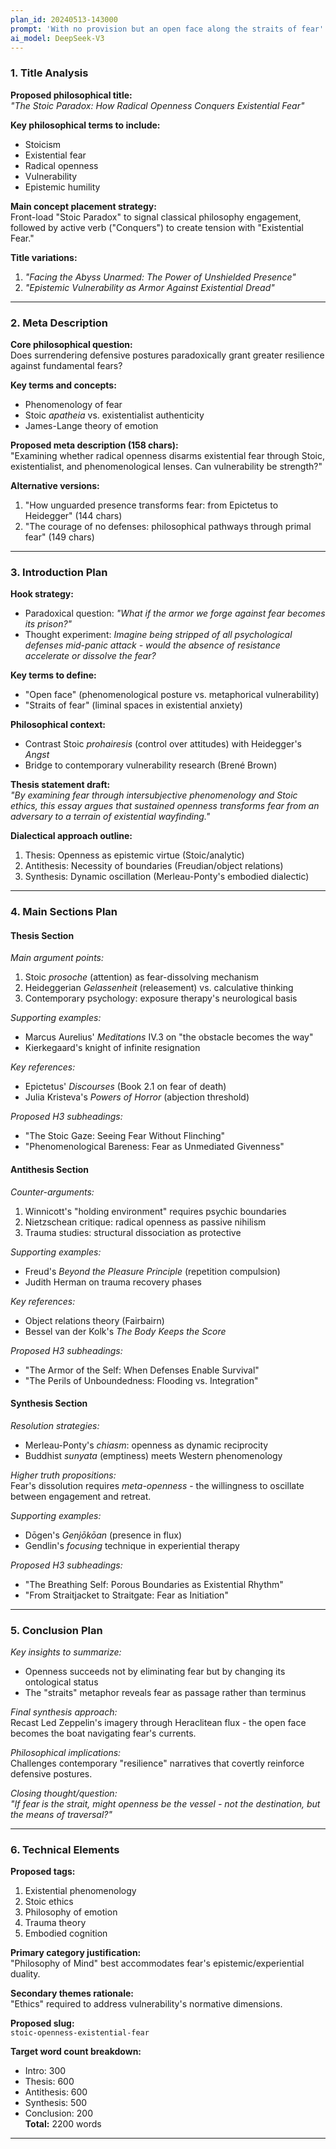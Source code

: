 ```yaml
---
plan_id: 20240513-143000
prompt: 'With no provision but an open face along the straits of fear' (Kashmir by Led Zeppelin) - can remaining open help us face our fears?
ai_model: DeepSeek-V3
---
```


### 1. Title Analysis  
**Proposed philosophical title:**  
*"The Stoic Paradox: How Radical Openness Conquers Existential Fear"*  

**Key philosophical terms to include:**  
- Stoicism  
- Existential fear  
- Radical openness  
- Vulnerability  
- Epistemic humility  

**Main concept placement strategy:**  
Front-load "Stoic Paradox" to signal classical philosophy engagement, followed by active verb ("Conquers") to create tension with "Existential Fear."  

**Title variations:**  
1. *"Facing the Abyss Unarmed: The Power of Unshielded Presence"*  
2. *"Epistemic Vulnerability as Armor Against Existential Dread"*  

---

### 2. Meta Description  
**Core philosophical question:**  
Does surrendering defensive postures paradoxically grant greater resilience against fundamental fears?  

**Key terms and concepts:**  
- Phenomenology of fear  
- Stoic *apatheia* vs. existentialist authenticity  
- James-Lange theory of emotion  

**Proposed meta description (158 chars):**  
"Examining whether radical openness disarms existential fear through Stoic, existentialist, and phenomenological lenses. Can vulnerability be strength?"  

**Alternative versions:**  
1. "How unguarded presence transforms fear: from Epictetus to Heidegger" (144 chars)  
2. "The courage of no defenses: philosophical pathways through primal fear" (149 chars)  

---

### 3. Introduction Plan  
**Hook strategy:**  
- Paradoxical question: *"What if the armor we forge against fear becomes its prison?"*  
- Thought experiment: *Imagine being stripped of all psychological defenses mid-panic attack - would the absence of resistance accelerate or dissolve the fear?*  

**Key terms to define:**  
- "Open face" (phenomenological posture vs. metaphorical vulnerability)  
- "Straits of fear" (liminal spaces in existential anxiety)  

**Philosophical context:**  
- Contrast Stoic *prohairesis* (control over attitudes) with Heidegger's *Angst*  
- Bridge to contemporary vulnerability research (Brené Brown)  

**Thesis statement draft:**  
*"By examining fear through intersubjective phenomenology and Stoic ethics, this essay argues that sustained openness transforms fear from an adversary to a terrain of existential wayfinding."*  

**Dialectical approach outline:**  
1. Thesis: Openness as epistemic virtue (Stoic/analytic)  
2. Antithesis: Necessity of boundaries (Freudian/object relations)  
3. Synthesis: Dynamic oscillation (Merleau-Ponty's embodied dialectic)  

---

### 4. Main Sections Plan  

#### **Thesis Section**  
*Main argument points:*  
1. Stoic *prosoche* (attention) as fear-dissolving mechanism  
2. Heideggerian *Gelassenheit* (releasement) vs. calculative thinking  
3. Contemporary psychology: exposure therapy's neurological basis  

*Supporting examples:*  
- Marcus Aurelius' *Meditations* IV.3 on "the obstacle becomes the way"  
- Kierkegaard's knight of infinite resignation  

*Key references:*  
- Epictetus' *Discourses* (Book 2.1 on fear of death)  
- Julia Kristeva's *Powers of Horror* (abjection threshold)  

*Proposed H3 subheadings:*  
- "The Stoic Gaze: Seeing Fear Without Flinching"  
- "Phenomenological Bareness: Fear as Unmediated Givenness"  

#### **Antithesis Section**  
*Counter-arguments:*  
1. Winnicott's "holding environment" requires psychic boundaries  
2. Nietzschean critique: radical openness as passive nihilism  
3. Trauma studies: structural dissociation as protective  

*Supporting examples:*  
- Freud's *Beyond the Pleasure Principle* (repetition compulsion)  
- Judith Herman on trauma recovery phases  

*Key references:*  
- Object relations theory (Fairbairn)  
- Bessel van der Kolk's *The Body Keeps the Score*  

*Proposed H3 subheadings:*  
- "The Armor of the Self: When Defenses Enable Survival"  
- "The Perils of Unboundedness: Flooding vs. Integration"  

#### **Synthesis Section**  
*Resolution strategies:*  
- Merleau-Ponty's *chiasm*: openness as dynamic reciprocity  
- Buddhist *sunyata* (emptiness) meets Western phenomenology  

*Higher truth propositions:*  
Fear's dissolution requires *meta-openness* - the willingness to oscillate between engagement and retreat.  

*Supporting examples:*  
- Dōgen's *Genjōkōan* (presence in flux)  
- Gendlin's *focusing* technique in experiential therapy  

*Proposed H3 subheadings:*  
- "The Breathing Self: Porous Boundaries as Existential Rhythm"  
- "From Straitjacket to Straitgate: Fear as Initiation"  

---

### 5. Conclusion Plan  
*Key insights to summarize:*  
- Openness succeeds not by eliminating fear but by changing its ontological status  
- The "straits" metaphor reveals fear as passage rather than terminus  

*Final synthesis approach:*  
Recast Led Zeppelin's imagery through Heraclitean flux - the open face becomes the boat navigating fear's currents.  

*Philosophical implications:*  
Challenges contemporary "resilience" narratives that covertly reinforce defensive postures.  

*Closing thought/question:*  
*"If fear is the strait, might openness be the vessel - not the destination, but the means of traversal?"*  

---

### 6. Technical Elements  
**Proposed tags:**  
1. Existential phenomenology  
2. Stoic ethics  
3. Philosophy of emotion  
4. Trauma theory  
5. Embodied cognition  

**Primary category justification:**  
"Philosophy of Mind" best accommodates fear's epistemic/experiential duality.  

**Secondary themes rationale:**  
"Ethics" required to address vulnerability's normative dimensions.  

**Proposed slug:**  
`stoic-openness-existential-fear`  

**Target word count breakdown:**  
- Intro: 300  
- Thesis: 600  
- Antithesis: 600  
- Synthesis: 500  
- Conclusion: 200  
**Total:** 2200 words  

---